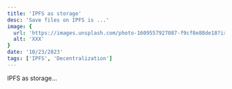 ```yaml
---
title: 'IPFS as storage'
desc: 'Save files on IPFS is ...'
image: {
  url: 'https://images.unsplash.com/photo-1609557927087-f9cf8e88de18?ixlib=rb-4.0.3&ixid=MnwxMjA3fDB8MHxwaG90by1wYWdlfHx8fGVufDB8fHx8&auto=format&fit=crop&w=1740&q=80',
  alt: 'XXX'
}
date: '10/23/2023'
tags: ['IPFS', 'Decentralization']
---
```


IPFS as storage...
